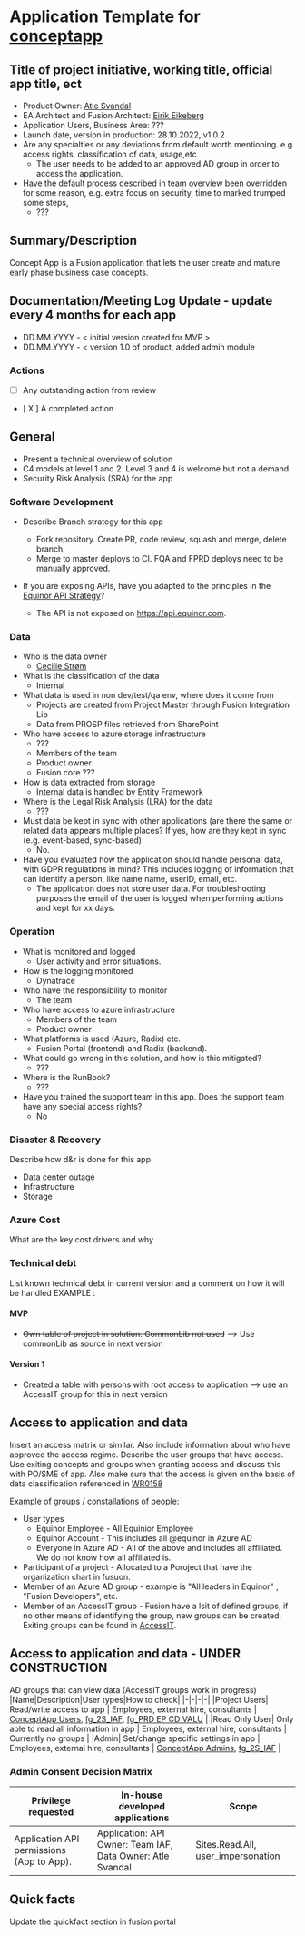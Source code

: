 # Application Template for [conceptapp](https://github.com/equinor/dcd)

## Title of project initiative, working title, official app title, ect

- Product Owner: [Atle Svandal](mailto:atsv@equinor.com)
- EA Architect and Fusion Architect: [Eirik Eikeberg](mailto:eriei@equinor.com)
- Application Users, Business Area: ???
- Launch date, version in production: 28.10.2022, v1.0.2
- Are any specialties or any deviations from default worth mentioning. e.g access rights, classification of data, usage,etc
    - The user needs to be added to an approved AD group in order to access the application.
- Have the default process described in team overview been overridden for some reason, e.g. extra focus on security, time to marked trumped some steps, 
    - ???
 
## Summary/Description

Concept App is a Fusion application that lets the user create and mature early phase business case concepts.  

## Documentation/Meeting Log Update - update every 4 months for each app

- DD.MM.YYYY - < initial version created for MVP > 
- DD.MM.YYYY - < version 1.0 of product, added admin module 

### Actions
- [   ] Any outstanding action from review
- [ X ] A completed action


## General

- Present a technical overview of solution
- C4 models at level 1 and 2. Level 3 and 4 is welcome but not a demand
- Security Risk Analysis (SRA) for the app

### Software Development

- Describe Branch strategy for this app
    - Fork repository. Create PR, code review, squash and merge, delete branch.
    - Merge to master deploys to CI. FQA and FPRD deploys need to be manually approved.

- If you are exposing APIs, have you adapted to the principles in the [Equinor API Strategy](https://github.com/equinor/api-strategy/blob/master/docs/strategy.md)?
    - The API is not exposed on https://api.equinor.com.


### Data

- Who is the data owner
    - [Cecilie Strøm](mailto:cecs@equinor.com)
- What is the classification of the data
    - Internal
- What data is used in non dev/test/qa env, where does it come from
    - Projects are created from Project Master through Fusion Integration Lib
    - Data from PROSP files retrieved from SharePoint
- Who have access to azure storage infrastructure
    - ???
    - Members of the team
    - Product owner
    - Fusion core ???
- How is data extracted from storage
    - Internal data is handled by Entity Framework
- Where is the Legal Risk Analysis (LRA) for the data
    - ???
- Must data be kept in sync with other applications (are there the same or related data appears multiple places? If yes, how are they kept in sync (e.g. event-based, sync-based)
    - No.
- Have you evaluated how the application should handle personal data, with GDPR regulations in mind? This includes logging of information that can identify a person, like name name, userID, email, etc.
    - The application does not store user data. For troubleshooting purposes the email of the user is logged when performing actions and kept for xx days.

### Operation

- What is monitored and logged
    - User activity and error situations.
- How is the logging monitored
    - Dynatrace
- Who have the responsibility to monitor
    - The team
- Who have access to azure infrastructure
    - Members of the team
    - Product owner
- What platforms is used (Azure, Radix) etc.
    - Fusion Portal (frontend) and Radix (backend).
- What could go wrong in this solution, and how is this mitigated? 
    - ???
- Where is the RunBook?
    - ???
- Have you trained the support team in this app. Does the support team have any special access rights?
    - No

### Disaster & Recovery

Describe how d&r is done for this app
- Data center outage
- Infrastructure
- Storage

### Azure Cost

 What are the key cost drivers and why

### Technical debt

List known technical debt in current version and a comment on how it will be handled EXAMPLE :

#### MVP

- ~~Own table of project in solution. CommonLib not used~~ --> Use commonLib as source in next version

#### Version 1
- Created a table with persons with root access to application --> use an AccessIT group for this in next version

## Access to application and data

Insert an access matrix or similar. Also include information about who have approved the access regime. Describe the user groups that have access. Use exiting concepts and groups when granting access and discuss this with PO/SME of app.  Also make sure that the access is given on the basis of data classification referenced in [WR0158](https://docmap.equinor.com/Docmap/page/doc/dmDocIndex.html?DOCKEYID=427318)

Example of groups / constallations of people:
- User types
    - Equinor Employee - All Equinior Employee
    - Equinor Account - This includes all @equinor in Azure AD
    - Everyone in Azure AD - All of the above and includes all affiliated. We do not know how all affiliated is.
- Participant of a project - Allocated to a Poroject that have the organization chart in fusuon.
- Member of an Azure AD group - example is  "All leaders in Equinor" , "Fusion Developers", etc.
- Member of an AccessIT group - Fusion have a lsit of defined groups, if no other means of identifying the group, new groups can be created. Exiting groups can be found in [AccessIT](https://accessit.equinor.com/Search/Search?term=Fusion).


## Access to application and data - UNDER CONSTRUCTION
AD groups that can view data (AccessIT groups work in progress)
|Name|Description|User types|How to check|
|-|-|-|-|
|Project Users| Read/write access to app | Employees, external hire, consultants | [ConceptApp Users](https://portal.azure.com/#view/Microsoft_AAD_IAM/GroupDetailsMenuBlade/~/Overview/groupId/cd75d09b-5f90-4fac-be54-de4af8b5b279), [fg_2S_IAF](https://portal.azure.com/#view/Microsoft_AAD_IAM/GroupDetailsMenuBlade/~/Overview/groupId/a64069dd-12fd-422b-8c1e-2093fa32819d), [fg_PRD EP CD VALU](https://portal.azure.com/#view/Microsoft_AAD_IAM/GroupDetailsMenuBlade/~/Overview/groupId/553eada8-9205-4c81-bd32-488ebc5dc349) |
|Read Only User| Only able to read all information in app | Employees, external hire, consultants | Currently no groups |
|Admin| Set/change specific settings in app | Employees, external hire, consultants | [ConceptApp Admins](https://portal.azure.com/#view/Microsoft_AAD_IAM/GroupDetailsMenuBlade/~/Overview/groupId/196697db-1a55-4e46-8581-7f2463016e8f), [fg_2S_IAF](https://portal.azure.com/#view/Microsoft_AAD_IAM/GroupDetailsMenuBlade/~/Overview/groupId/a64069dd-12fd-422b-8c1e-2093fa32819d) |

### Admin Consent Decision Matrix
|Privilege requested|In-house developed applications|Scope|
|-|-|-|
|Application API permissions (App to App).|Application: API Owner: Team IAF, Data Owner: Atle Svandal|Sites.Read.All, user_impersonation|

## Quick facts

Update the quickfact section in fusion portal


